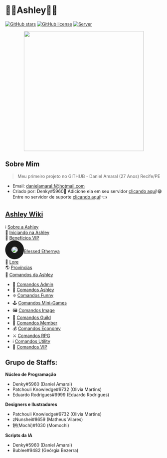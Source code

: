 
# 🧙‍♀️Ashley🧝‍♀️
[![GitHub stars](https://img.shields.io/github/stars/Ashley-Lab/ashley_home.svg?style=social&label=Stars&style=flat)](https://github.com/Ashley-Lab/ashley_home/stargazers)
[![GitHub license](https://img.shields.io/github/license/Ashley-Lab/ashley_home.svg)](https://github.com/Ashley-Lab/ashley_home/blob/master/LICENSE)
[![Server](https://img.shields.io/discord/519894833783898112.svg?color=7289da&label=Ashley+Support&logo=discord&style=flat-square)](https://discord.gg/rYT6QrM)
<p align="center">
<img height="384" src="https://i.imgur.com/3gxnqkI.png">
</p>



## Sobre Mim
>Meu primeiro projeto no GITHUB - Daniel Amaral (27 Anos) Recife/PE
- Email: danielamaral.f@hotmail.com
- Criado por: Denky#5960🤴
Adicione ela em seu servidor [clicando aqui](https://discordapp.com/oauth2/authorize?client_id=478977311266570242&scope=bot&permissions=806218998)!😁
Entre no servidor de suporte [clicando aqui](https://discord.gg/rYT6QrM)!👈

## [Ashley Wiki](https://github.com/Ashley-Lab/ashley_home/wiki)  
ℹ [Sobre a Ashley](https://github.com/Ashley-Lab/ashley_home/wiki/Sobre)  
📓 [Iniciando na Ashley](https://github.com/Ashley-Lab/ashley_home/wiki/Iniciando-na-Ashley)  
👑 [Benefícios VIP](https://github.com/Ashley-Lab/ashley_home/wiki/Beneficios-VIP)  
<img src="https://i.imgur.com/pfE0KKa.png?1" style="border:20px solid;border-radius:50px;" height="20" width="20">[Blessed Ethernya](https://github.com/Ashley-Lab/ashley_home/wiki/Blessed-Ethernya)  
🏰 [Lore](https://github.com/Ashley-Lab/ashley_home/wiki/Lore)  
🌎 [Províncias](https://github.com/Ashley-Lab/ashley_home/wiki/Provincias)  
📜 [Comandos da Ashley](https://github.com/Ashley-Lab/ashley_home/wiki/Comandos)  
* 🔧 [Comandos Admin](https://github.com/Ashley-Lab/ashley_home/wiki/Comandos#-comandos-admin)
* 👩 [Comandos Ashley](https://github.com/Ashley-Lab/ashley_home/wiki/Comandos#-comandos-ashley)
* ❇️ [Comandos Funny](https://github.com/Ashley-Lab/ashley_home/wiki/Comandos#%EF%B8%8F-comandos-funny)
* 🕹️ [Comandos Mini-Games](https://github.com/Ashley-Lab/ashley_home/wiki/Comandos#%EF%B8%8F-comandos-mini-games)
* 🖼️ [Comandos Image](https://github.com/Ashley-Lab/ashley_home/wiki/Comandos#%EF%B8%8F-comandos-image)
* 👥 [Comandos Guild](https://github.com/Ashley-Lab/ashley_home/wiki/Comandos#-comandos-guild)
* 👤 [Comandos Member](https://github.com/Ashley-Lab/ashley_home/wiki/Comandos#-comandos-member)
* 💰 [Comandos Economy](https://github.com/Ashley-Lab/ashley_home/wiki/Comandos#-comandos-economy)
* ⚔️ [Comandos RPG](https://github.com/Ashley-Lab/ashley_home/wiki/Comandos#%EF%B8%8F-comandos-rpg)
* ℹ️ [Comandos Utility](https://github.com/Ashley-Lab/ashley_home/wiki/Comandos#%E2%84%B9%EF%B8%8F-comandos-utility)
* 👑 [Comandos VIP](https://github.com/Ashley-Lab/ashley_home/wiki/Comandos#-comandos-vip)


## Grupo de Staffs:

**Núcleo de Programação**

- Denky#5960 (Daniel Amaral)
- Patchouli Knowledge#9732 (Olivia Martins)
- Eduardo Rodrigues#9999 (Eduardo Rodrigues)

**Designers e Ilustradores**

- Patchouli Knowledge#9732 (Olivia Martins)
- zNunshei#8659 (Matheus Vilares)
- 餅(Mochi)#1030 (Momochi)

**Scripts da IA**

- Denky#5960 (Daniel Amaral)
- Bublee#9482 (Geórgia Bezerra)
